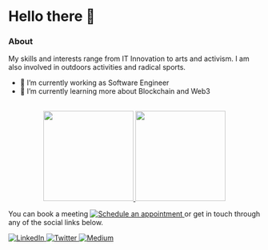 # Hello there 👋

### About
My skills and interests range from IT Innovation to arts and activism. I am also involved in outdoors activities and radical sports.

- 🔭 I’m currently working as Software Engineer
- 🌱 I’m currently learning more about Blockchain and Web3

<div align="center"><br>
    <a href="https://github.com/kndrio">
<img height="180em" src="https://github-readme-stats.vercel.app/api?username=kndrio&show_icons=true&theme=github_dark&include_all_commits=true&count_private=true"/>
<img height="180em" src="https://github-readme-stats.vercel.app/api/top-langs/?username=kndrio&layout=compact&langs_count=8&theme=github_dark&include_all_commits=true&count_private=true"/>
    </a>
</div>

You can book a meeting   <a href="https://calendly.com/kndrio/" target="_blank">
     <img alt="Schedule an appointment" src="https://img.shields.io/badge/-Calendar-007ACC?style=flat-square" />
  </a> or get in touch through any of the social links below.

<p>
   <a href="https://www.linkedin.com/in/kennedycarvalho/" target="_blank">
    <img alt="LinkedIn" src="https://img.shields.io/badge/linkedin-%230077B5.svg?&style=for-the-badge&logo=linkedin&logoColor=white" />
  </a>
  <a href="https://twitter.com/kndrio" target="_blank">
    <img alt="Twitter" src="https://img.shields.io/badge/twitter-%231DA1F2.svg?&style=for-the-badge&logo=twitter&logoColor=white" />
  </a>
  <a href="https://medium.com/@kndrio" target="_blank">
    <img alt="Medium" src="https://img.shields.io/badge/medium-%2312100E.svg?&style=for-the-badge&logo=medium&logoColor=white" />
  </a>
 </p>
 
